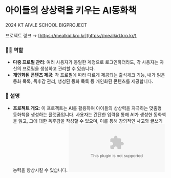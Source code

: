 # 아이들의 상상력을 키우는 AI동화책

2024 KT AIVLE SCHOOL BIGPROJECT

프로젝트 링크 → [https://mealkid.kro.kr](https://mealkid.kro.kr/)

### 🙋‍♂️ 역할

- **다중 프로필 관리**: 여러 사용자가 동일한 계정으로 로그인하더라도, 각 사용자는 자신의 프로필을 생성하고 관리할 수 있습니다.
- **개인화된 콘텐츠 제공**: 각 프로필에 따라 다르게 제공되는 출석체크 기능, 내가 읽은 동화 목록, 독후감 관리, 생성된 동화 목록 등 개인화된 콘텐츠를 제공합니다.

### 📖 설명

- **프로젝트 개요**: 이 프로젝트는 AI를 활용하여 아이들의 상상력을 자극하는 맞춤형 동화책을 생성하는 플랫폼입니다. 사용자는 간단한 입력을 통해 AI가 생성한 동화책을 읽고, 그에 대한 독후감을 작성할 수 있으며, 이를 통해 창의적인 사고와 글쓰기 능력을 향상시킬 수 있습니다.
![one page](https://github.com/dodochoi/KT_AIVLE_BIGPROJECT/blob/main/AI%2022%EC%A1%B0%201p%20%EC%84%A4%EB%AA%85%EC%84%9C.pptx)

